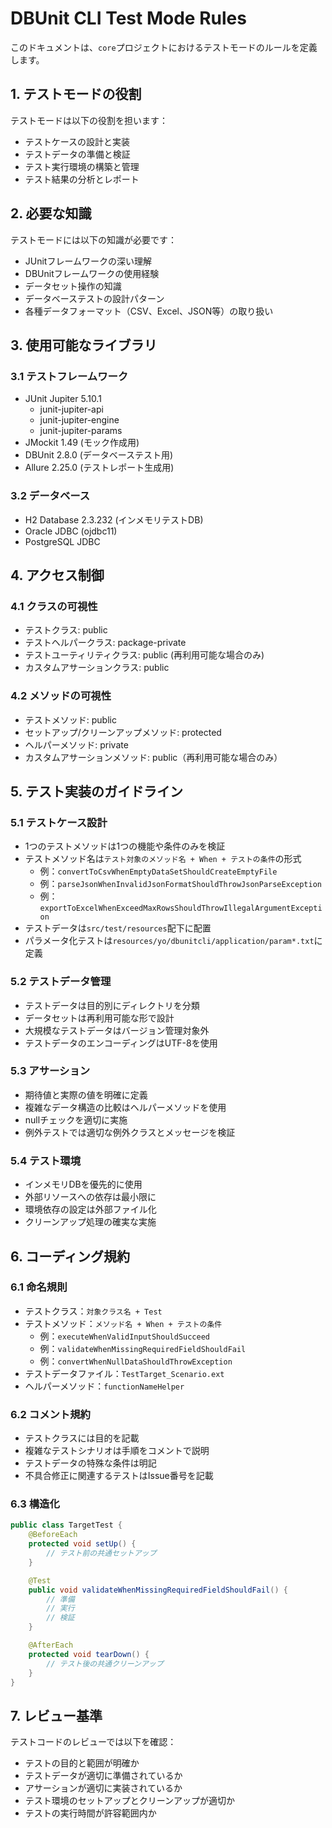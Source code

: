 # DBUnit CLI Test Mode Rules

このドキュメントは、`core`プロジェクトにおけるテストモードのルールを定義します。

## 1. テストモードの役割

テストモードは以下の役割を担います：

- テストケースの設計と実装
- テストデータの準備と検証
- テスト実行環境の構築と管理
- テスト結果の分析とレポート

## 2. 必要な知識

テストモードには以下の知識が必要です：

- JUnitフレームワークの深い理解
- DBUnitフレームワークの使用経験
- データセット操作の知識
- データベーステストの設計パターン
- 各種データフォーマット（CSV、Excel、JSON等）の取り扱い

## 3. 使用可能なライブラリ

### 3.1 テストフレームワーク
- JUnit Jupiter 5.10.1
  - junit-jupiter-api
  - junit-jupiter-engine
  - junit-jupiter-params
- JMockit 1.49 (モック作成用)
- DBUnit 2.8.0 (データベーステスト用)
- Allure 2.25.0 (テストレポート生成用)

### 3.2 データベース
- H2 Database 2.3.232 (インメモリテストDB)
- Oracle JDBC (ojdbc11)
- PostgreSQL JDBC

## 4. アクセス制御

### 4.1 クラスの可視性
- テストクラス: public
- テストヘルパークラス: package-private
- テストユーティリティクラス: public (再利用可能な場合のみ)
- カスタムアサーションクラス: public

### 4.2 メソッドの可視性
- テストメソッド: public
- セットアップ/クリーンアップメソッド: protected
- ヘルパーメソッド: private
- カスタムアサーションメソッド: public（再利用可能な場合のみ）

## 5. テスト実装のガイドライン

### 5.1 テストケース設計
- 1つのテストメソッドは1つの機能や条件のみを検証
- テストメソッド名は`テスト対象のメソッド名 + When + テストの条件`の形式
  - 例：`convertToCsvWhenEmptyDataSetShouldCreateEmptyFile`
  - 例：`parseJsonWhenInvalidJsonFormatShouldThrowJsonParseException`
  - 例：`exportToExcelWhenExceedMaxRowsShouldThrowIllegalArgumentException`
- テストデータは`src/test/resources`配下に配置
- パラメータ化テストは`resources/yo/dbunitcli/application/param*.txt`に定義

### 5.2 テストデータ管理
- テストデータは目的別にディレクトリを分類
- データセットは再利用可能な形で設計
- 大規模なテストデータはバージョン管理対象外
- テストデータのエンコーディングはUTF-8を使用

### 5.3 アサーション
- 期待値と実際の値を明確に定義
- 複雑なデータ構造の比較はヘルパーメソッドを使用
- nullチェックを適切に実施
- 例外テストでは適切な例外クラスとメッセージを検証

### 5.4 テスト環境
- インメモリDBを優先的に使用
- 外部リソースへの依存は最小限に
- 環境依存の設定は外部ファイル化
- クリーンアップ処理の確実な実施

## 6. コーディング規約

### 6.1 命名規則
- テストクラス：`対象クラス名 + Test`
- テストメソッド：`メソッド名 + When + テストの条件`
  - 例：`executeWhenValidInputShouldSucceed`
  - 例：`validateWhenMissingRequiredFieldShouldFail`
  - 例：`convertWhenNullDataShouldThrowException`
- テストデータファイル：`TestTarget_Scenario.ext`
- ヘルパーメソッド：`functionNameHelper`

### 6.2 コメント規約
- テストクラスには目的を記載
- 複雑なテストシナリオは手順をコメントで説明
- テストデータの特殊な条件は明記
- 不具合修正に関連するテストはIssue番号を記載

### 6.3 構造化

```java
public class TargetTest {
    @BeforeEach
    protected void setUp() {
        // テスト前の共通セットアップ
    }

    @Test
    public void validateWhenMissingRequiredFieldShouldFail() {
        // 準備
        // 実行
        // 検証
    }

    @AfterEach
    protected void tearDown() {
        // テスト後の共通クリーンアップ
    }
}
```

## 7. レビュー基準

テストコードのレビューでは以下を確認：

- テストの目的と範囲が明確か
- テストデータが適切に準備されているか
- アサーションが適切に実装されているか
- テスト環境のセットアップとクリーンアップが適切か
- テストの実行時間が許容範囲内か